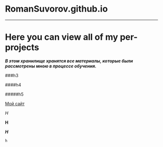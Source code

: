 # RomanSuvorov.github.io
--------------------------

Here you can view all of my per-projects
==============================================

   ***В этом хранилище хранятся все материалы, которые были рассмотрены мною в процессе обучения.***

###h3

####h4

#####h5

[Мой сайт](http://webdesign.ru.net)

*H*

**H**

***H***

`h`

